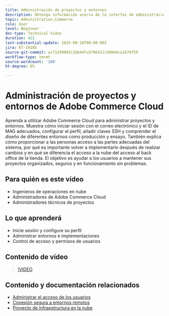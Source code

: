 ```yaml
---
title: Administración de proyectos y entornos
description: Obtenga información acerca de la interfaz de administración de proyectos y entornos de Adobe Commerce Cloud
topic: Administration,Commerce
role: User
level: Beginner
doc-type: Technical Video
duration: 422
last-substantial-update: 2025-09-16T00:00:00Z
jira: KT-19185
source-git-commit: ac71d30083c1bb44fcb706411cb90d4ca1b70f59
workflow-type: tm+mt
source-wordcount: '168'
ht-degree: 0%

---
```



# Administración de proyectos y entornos de Adobe Commerce Cloud

Aprenda a utilizar Adobe Commerce Cloud para administrar proyectos y entornos. Muestra cómo iniciar sesión con el correo electrónico y el ID de MAG adecuados, configurar el perfil, añadir claves SSH y comprender el diseño de diferentes entornos como producción y ensayo. También explica cómo proporcionar a las personas acceso a las partes adecuadas del sistema, por qué es importante volver a implementarlo después de realizar cambios y en qué se diferencia el acceso a la nube del acceso al back office de la tienda. El objetivo es ayudar a los usuarios a mantener sus proyectos organizados, seguros y en funcionamiento sin problemas.

## Para quién es este vídeo

* Ingenieros de operaciones en nube
* Administradores de Adobe Commerce Cloud
* Administradores técnicos de proyectos

## Lo que aprenderá

* Inicie sesión y configure su perfil
* Administrar entornos e implementaciones
* Control de acceso y permisos de usuarios

## Contenido de vídeo

>[!VIDEO](https://video.tv.adobe.com/v/3474960/?learn=on&enablevpops)

## Contenido y documentación relacionados

* [Administrar el acceso de los usuarios](https://experienceleague.adobe.com/en/docs/commerce-on-cloud/user-guide/project/user-access)
* [Conexión segura a entornos remotos](https://experienceleague.adobe.com/en/docs/commerce-on-cloud/user-guide/develop/secure-connections)
* [Proyecto de infraestructura en la nube](https://experienceleague.adobe.com/en/docs/commerce-on-cloud/user-guide/project/overview)
